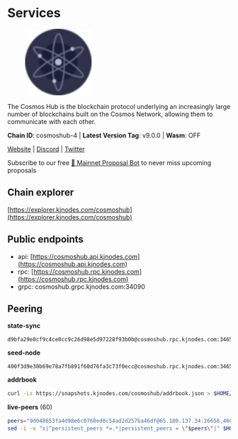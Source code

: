 # Services

<figure><img src="https://raw.githubusercontent.com/kj89/cosmos-images/main/logos/cosmoshub.png" width="150" alt=""><figcaption></figcaption></figure>

The Cosmos Hub is the blockchain protocol underlying an  increasingly large number of blockchains built on the  Cosmos Network, allowing them to communicate with each other.

**Chain ID**: cosmoshub-4 | **Latest Version Tag**: v9.0.0 | **Wasm**: OFF

[Website](https://hub.cosmos.network) | [Discord](https://discord.gg/cosmosnetwork) | [Twitter](https://twitter.com/cosmoshub)



Subscribe to our free [🤖 Mainnet Proposal Bot](https://t.me/kjnodes_proposal_bot) to never miss upcoming proposals


## Chain explorer
[https://explorer.kjnodes.com/cosmoshub](https://explorer.kjnodes.com/cosmoshub)

## Public endpoints

* api: [https://cosmoshub.api.kjnodes.com](https://cosmoshub.api.kjnodes.com)
* rpc: [https://cosmoshub.rpc.kjnodes.com](https://cosmoshub.rpc.kjnodes.com)
* grpc: cosmoshub.grpc.kjnodes.com:34090

## Peering

**state-sync**

```text
d9bfa29e0cf9c4ce0cc9c26d98e5d97228f93b0b@cosmoshub.rpc.kjnodes.com:34656
```

**seed-node**

```text
400f3d9e30b69e78a7fb891f60d76fa3c73f0ecc@cosmoshub.rpc.kjnodes.com:34659
```

**addrbook**
```bash
curl -Ls https://snapshots.kjnodes.com/cosmoshub/addrbook.json > $HOME/.gaia/config/addrbook.json
```

**live-peers** (60)
```bash
peers="9d048653fa4d98e6c0760ed0c54ad2d257ba46df@65.108.137.34:26656,460967e46cc013e5e3eb365c1a8d271b0662549f@35.208.242.182:26656,dea13e7232642331360d4387b0ab106b014092d4@116.202.236.59:26656,1da54d20c7339713f1d6d28dd2117087dd33d0ca@5.9.59.145:26656,f5f8b96406a165d486be243723bfa7291db1cf62@35.230.170.155:26656,c124ce0b508e8b9ed1c5b6957f362225659b5343@169.155.44.11:26656,1cce99042f884d669e7287e3e362bff8e385c63e@46.4.79.183:26726,1279eae188599463661c3e2b9ab492615a6d7079@65.108.235.32:2010,2bcf2079c8cac20f7cb26b9b8c52fc9bfbeaa514@65.21.136.170:26656,4c46d32cbc4777c59a91a53fdadf8a3fa362036e@116.202.10.68:26656,8a210f1bcfc9015a7bc18dcc5add29c0dce3f2dc@95.217.127.25:26656,2286eeee09fcf37e768dfffc0db8c821b9231b7b@204.16.244.78:26656,cbd79ed2b90092b84c8d0bffb7604b3c7756798a@95.216.1.108:26656,e829d4764a5cecc44b3414777853b34407b36601@185.16.39.179:26656,aa70e2cc756b8dd9e265e578197d3049d67d731f@93.189.30.109:26656,81062b9a8807a1229543b84bae2898c50a1b1dfc@52.211.169.132:26656,971ed177b284db42108187867cb8694df48ac742@95.217.205.41:26656,edea278ce4cc160512f325d0722f312b83202e73@178.128.42.132:26090,de9501652aa8be4b71264c055eba622cbee1b7a9@3.35.211.178:26656,3da88430414ec9084c8983fe4d462cce655ff1f3@51.222.245.114:26656,4ddba29a7dfa740a4edeb5c620c963f67f951e1d@5.9.72.212:2000,c940e11c1072dad06da3b1b48ca92966bb37e93a@74.96.207.58:28721,32bdba6ced12cdf2e534566e6c3d66ee2f7ef494@84.244.95.229:26656,fe21dd474640247888fc7c4dce82da8da08a8bfd@135.181.113.227:26656,ca5011c44fd74d95e7fca487c69e301df195750c@65.108.122.246:26726,9e14c8c48776a789f7029e88c260b2a6cbbf1417@35.212.85.141:26656,d53ecee926a66a4a6b1858004f5f22f77faca036@3.69.52.20:26656,67685d93f2256caa7a2d53e3a104f9e437c3d247@95.216.114.244:26656,fd4d63438f9e69da0220c7d97bc4cead5e12fcdd@195.201.63.87:26666,d9bfa29e0cf9c4ce0cc9c26d98e5d97228f93b0b@65.109.88.38:34656,44594a57ce538a21f8558bcb1c9ce560ad879e3e@15.235.114.84:26656,6ecca845883e9273062ee515d2657080e6539d9e@65.109.32.148:26726,b79e1d3a621bdafd3a8d9a49dff8f4737d0bedc9@52.203.105.100:26656,ccb18e6b2b46ed778394e05c0ef8c5062caf0afc@35.215.38.153:26656,4e18c2a64f190a4bc3afb57e96b32c02ee08d355@95.216.98.181:26656,36515aac2a928e227e7dc793a548b35b54bec974@45.63.82.80:26656,e0ab6c5cc86959853f499236b8297344802ac5f4@5.161.139.201:26656,0eeb20e044d632b279e67f2fe91f50e4fceab1fd@159.223.223.84:26656,b6b9bc1a0c18d12be759111bb3a0d9a8958120c7@57.128.20.184:26656,b858ca4f3fed2c36b949cf67188b126e2542a39a@135.181.215.115:26726,ee767901f4a7eaf44603ef0a5b6e5edac118ba1e@74.118.136.149:26656,213857e741833d17275ea559bb2d0342398cec99@35.245.206.45:26656,4ebf074e8b4a24438bd0bd503b62b4728dfb8eae@35.212.101.35:26656,9edd51012df3a09395a48eb68a84723d6308e08c@35.212.116.100:26656,8a7a917fce1e71d66c86b765c1ba61f3d5266a07@54.74.25.142:26656,e2b3cba06a28ff811e72f23d0e025c9354ed680d@35.206.163.4:26656,82588f011491c6100d922d133f52fc23460b9231@95.216.230.145:26656,d484b416598b98d3cd7f4dfb6faa30d75ee9d545@188.214.129.233:26656,5b143d463427d9ad0b621f97c0b8933643e293da@35.212.90.144:26656,76cb6275dcd71f43aecf3b8dddae08554b7cc6f5@51.79.20.226:26656,b1b6c561cb03944fd59d14667895ccb61a45f1cd@45.34.1.114:26656,61afb0f37c02031f285f6b27ead2a3e7a97cc28a@35.212.34.104:26656,f05ddce65f1e75babe01d05fef1bce5d8ffe0972@54.177.181.170:26656,2441e90fcb341fcd5bebec15b54e346cdca64a9b@135.148.123.8:14956,98969353ffa0579558ce55e38a049a5142de9aca@34.204.200.234:26656,f6f5d71d0b9e29f2b86f47ce0d62b059b53009fc@74.118.143.238:26656,f60fd27914e2efcaae1319afa88a0ddc380df72d@65.108.22.30:26656,eafee411e6d5840d1c59aacb696893ab82b7fb38@35.194.41.158:26656,cd372322e563832871672be23d8303508d4385a3@139.59.8.48:26090,1997e68bf205bedeed0c4723786bf03464987dc1@77.87.108.21:26656"
sed -i -e "s|^persistent_peers *=.*|persistent_peers = \"$peers\"|" $HOME/.gaia/config/config.toml
```
